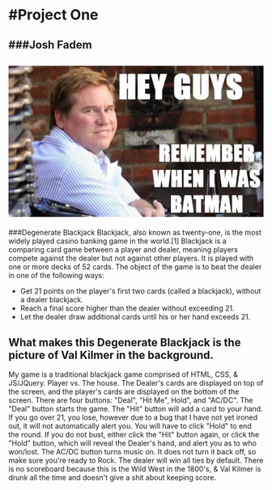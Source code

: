 #Project One
================================

###Josh Fadem
-

![This is my wireframe](batman.jpg)
-----------

###Degenerate Blackjack 
Blackjack, also known as twenty-one, is the most widely played casino banking game in the world.[1] Blackjack is a comparing card game between a player and dealer, meaning players compete against the dealer but not against other players. It is played with one or more decks of 52 cards. The object of the game is to beat the dealer in one of the following ways:

* Get 21 points on the player's first two cards (called a blackjack), without a dealer blackjack.
* Reach a final score higher than the dealer without exceeding 21.
* Let the dealer draw additional cards until his or her hand exceeds 21.

What makes this Degenerate Blackjack is the picture of Val Kilmer in the background.
------------------
My game is a traditional blackjack game comprised of HTML, CSS, & JS/JQuery. Player vs. The house. The Dealer's cards are displayed on top of the screen, and the player's cards are displayed on the bottom of the screen. 
There are four buttons: "Deal", "Hit Me", Hold", and "AC/DC". The "Deal" button starts the game. The "Hit" button will add a card to your hand. If you go over 21, you lose, however due to a bug that I have not yet ironed out, it will not automatically alert you. You will have to click "Hold" to end the round. If you do not bust, either click the "Hit" button again, or click the "Hold" button, which will reveal the Dealer's hand, and alert you as to who won/lost. The AC/DC button turns music on. It does not turn it back off, so make sure you're ready to Rock. The dealer will win all ties by default. There is no scoreboard because this is the Wild West in the 1800's, & Val Kilmer is drunk all the time and doesn't give a shit about keeping score.